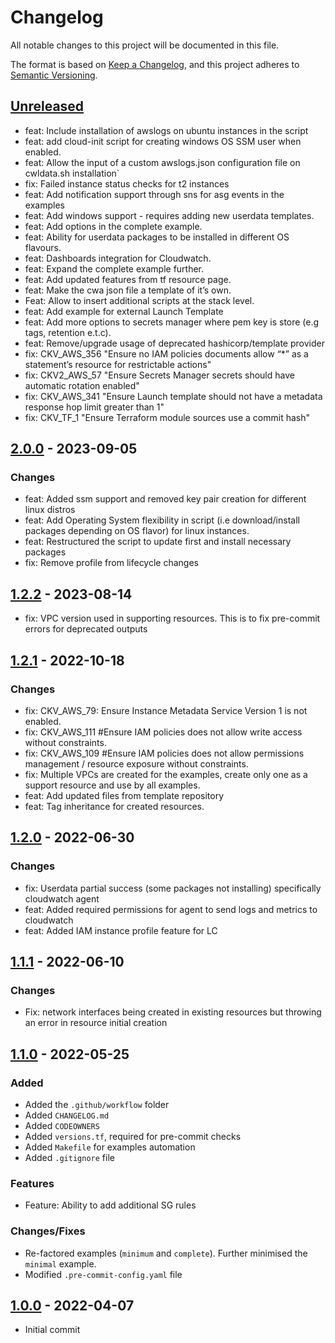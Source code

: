 # Changelog
All notable changes to this project will be documented in this file.

The format is based on [Keep a Changelog](https://keepachangelog.com/en/1.0.0/),
and this project adheres to [Semantic Versioning](https://semver.org/spec/v2.0.0.html).

## [Unreleased]

- feat: Include installation of awslogs on ubuntu instances in the script
- feat: add cloud-init script for creating windows OS SSM user when enabled.
- feat: Allow the input of a custom awslogs.json configuration file on cwldata.sh installation`
- fix: Failed instance status checks for t2 instances
- feat: Add notification support through sns for asg events in the examples
- feat: Add windows support - requires adding new userdata templates.
- feat: Add options in the complete example.
- feat: Ability for userdata packages to be installed in different OS flavours.
- feat: Dashboards integration for Cloudwatch.
- feat: Expand the complete example further.
- feat: Add updated features from tf resource page.
- feat: Make the cwa json file a template of it’s own.
- Feat: Allow to insert additional scripts at the stack level.
- feat: Add example for external Launch Template
- feat: Add more options to secrets manager where pem key is store (e.g tags, retention e.t.c).
- feat: Remove/upgrade usage of deprecated hashicorp/template provider
- fix: CKV_AWS_356 "Ensure no IAM policies documents allow “*” as a statement’s resource for restrictable actions"
- fix: CKV2_AWS_57 "Ensure Secrets Manager secrets should have automatic rotation enabled"
- fix: CKV_AWS_341 "Ensure Launch template should not have a metadata response hop limit greater than 1"
- fix: CKV_TF_1 "Ensure Terraform module sources use a commit hash"

##  [2.0.0] - 2023-09-05
### Changes
- feat: Added ssm support and removed key pair creation for different linux distros
- feat: Add Operating System flexibility in script (i.e download/install packages depending on OS flavor) for linux instances.
- feat: Restructured the script to update first and install necessary packages
- fix: Remove profile from lifecycle changes

## [1.2.2] - 2023-08-14
- fix: VPC version used in supporting resources. This is to fix pre-commit errors for deprecated outputs

## [1.2.1] - 2022-10-18
### Changes
- fix: CKV_AWS_79: Ensure Instance Metadata Service Version 1 is not enabled.
- fix: CKV_AWS_111 #Ensure IAM policies does not allow write access without constraints.
- fix: CKV_AWS_109 #Ensure IAM policies does not allow permissions management / resource exposure without constraints.
- fix: Multiple VPCs are created for the examples, create only one as a support resource and use by all examples.
- feat: Add updated files from template repository
- feat: Tag inheritance for created resources.

## [1.2.0] - 2022-06-30
### Changes
- fix: Userdata partial success (some packages not installing) specifically cloudwatch agent
- feat: Added required permissions for agent to send logs and metrics to cloudwatch
- feat: Added IAM instance profile feature for LC

## [1.1.1] - 2022-06-10
### Changes
- Fix: network interfaces being created in existing resources but throwing an error in resource initial creation

## [1.1.0] - 2022-05-25
### Added
- Added the `.github/workflow` folder
- Added `CHANGELOG.md`
- Added `CODEOWNERS`
- Added `versions.tf`, required for pre-commit checks
- Added `Makefile` for examples automation
- Added `.gitignore` file

### Features
- Feature: Ability to add additional SG rules

### Changes/Fixes
- Re-factored examples (`minimum` and `complete`). Further minimised the `minimal` example.
- Modified `.pre-commit-config.yaml` file

## [1.0.0] - 2022-04-07
- Initial commit


[Unreleased]: https://github.com/boldlink/terraform-aws-autoscaling/compare/2.0.0...HEAD

[2.0.0]: https://github.com/boldlink/terraform-aws-autoscaling/releases/tag/2.0.0
[1.2.2]: https://github.com/boldlink/terraform-aws-autoscaling/releases/tag/1.2.2
[1.2.1]: https://github.com/boldlink/terraform-aws-autoscaling/releases/tag/1.2.1
[1.2.0]: https://github.com/boldlink/terraform-aws-autoscaling/releases/tag/1.2.0
[1.1.1]: https://github.com/boldlink/terraform-aws-autoscaling/releases/tag/1.1.1
[1.1.0]: https://github.com/boldlink/terraform-aws-autoscaling/releases/tag/1.1.0
[1.0.0]: https://github.com/boldlink/terraform-aws-autoscaling/releases/tag/1.0.0
